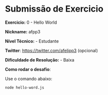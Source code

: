 # Submissão de Exercicio

**Exercicio:** 0 - Hello World

**Nickname:** afpp3

**Nível Técnico:** - Estudante

**Twitter**: https://twitter.com/afelipp3 (opcional)

**Dificuldade de Resolução:** - Baixa

**Como rodar o desafio**:

Use o comando abaixo:

```bash
node hello-word.js
```

